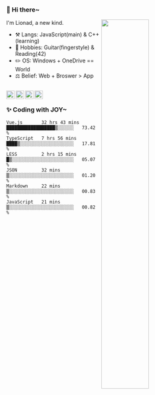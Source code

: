 ### 👋 Hi there~

[<img align="right" width="50%" src="https://github-readme-stats.vercel.app/api?username=Lionad-Morotar&show_icons=true">](https://metrics.lecoq.io/Lionad-Morotar?template=classic)

I'm Lionad, a new kind.

- ⚒️ Langs: JavaScript(main) & C++(learning)
- 🎨 Hobbies: Guitar(fingerstyle) & Reading(42)
- ✏️ OS: Windows + OneDrive == World
- ⚖️ Belief: Web + Broswer > App

<br />

<a href="https://www.lionad.art">
  <img align="left" alt="lionad-art" width="22px" src="https://cdn.jsdelivr.net/npm/simple-icons@3.1.0/icons/wordpress.svg" />
</a>
<a href="#1806234223">
  <img align="left" alt="1806234223" width="22px" src="https://cdn.jsdelivr.net/npm/simple-icons@3.1.0/icons/tencentqq.svg" />
</a>
<a href="https://www.zhihu.com/people/Lionad">
  <img align="left" alt="132yse" width="22px" src="https://cdn.jsdelivr.net/npm/simple-icons@3.1.0/icons/zhihu.svg" />
</a>
<a href="https://github.com/Lionad-Morotar">
  <img align="left" alt="yisar" width="22px" src="https://cdn.jsdelivr.net/npm/simple-icons@3.1.0/icons/github.svg" />
</a>

<br />

### ✨ Coding with JOY~

<!--START_SECTION:waka-->

```text
Vue.js       32 hrs 43 mins  ██████████████████▒░░░░░░   73.42 %
TypeScript   7 hrs 56 mins   ████▒░░░░░░░░░░░░░░░░░░░░   17.81 %
LESS         2 hrs 15 mins   █▒░░░░░░░░░░░░░░░░░░░░░░░   05.07 %
JSON         32 mins         ▒░░░░░░░░░░░░░░░░░░░░░░░░   01.20 %
Markdown     22 mins         ▒░░░░░░░░░░░░░░░░░░░░░░░░   00.83 %
JavaScript   21 mins         ▒░░░░░░░░░░░░░░░░░░░░░░░░   00.82 %
```

<!--END_SECTION:waka-->
